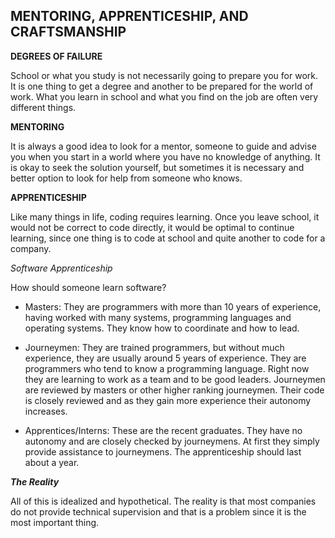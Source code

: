 ## MENTORING, APPRENTICESHIP, AND CRAFTSMANSHIP

**DEGREES OF FAILURE**

School or what you study is not necessarily going to prepare you for work. It is one thing to get a degree and another to be prepared for the world of work.
What you learn in school and what you find on the job are often very different things.

**MENTORING**

It is always a good idea to look for a mentor, someone to guide and advise you when you start in a world where you have no knowledge of anything. It is okay to seek the solution yourself, but sometimes it is necessary and better option to look for help from someone who knows.

**APPRENTICESHIP**

Like many things in life, coding requires learning. Once you leave school, it would not be correct to code directly, it would be optimal to continue learning, since one thing is to code at school and quite another to code for a company.

*Software Apprenticeship*

How should someone learn software?

-  Masters: They are programmers with more than 10 years of experience, having worked with many systems, programming languages and operating systems. They know how to coordinate and how to lead.

- Journeymen: They are trained programmers, but without much experience, they are usually around 5 years of experience. They are programmers who tend to know a programming language. Right now they are learning to work as a team and to be good leaders. Journeymen are reviewed by masters or other higher ranking journeymen. Their code is closely reviewed and as they gain more experience their autonomy increases.

- Apprentices/Interns: These are the recent graduates. They have no autonomy and are closely checked by journeymens. At first they simply provide assistance to journeymens. The apprenticeship should last about a year.

***The Reality***

All of this is idealized and hypothetical. The reality is that most companies do not provide technical supervision and that is a problem since it is the most important thing.

